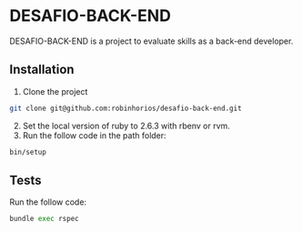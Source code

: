 # DESAFIO-BACK-END

DESAFIO-BACK-END is a project to evaluate skills as a back-end developer.


## Installation

1. Clone the project 
```bash
git clone git@github.com:robinhorios/desafio-back-end.git
```
2. Set the local version of ruby to 2.6.3 with rbenv or rvm.
3. Run the follow code in the path folder:

```bash
bin/setup
```

## Tests

Run the follow code:

```python
bundle exec rspec
```
